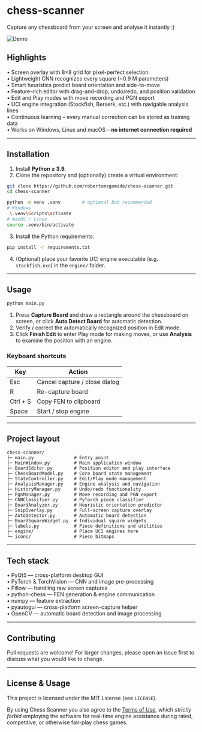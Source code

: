 # chess-scanner


Capture any chessboard from your screen and analyse it instantly :)

![Demo](https://github.com/user-attachments/assets/a0373e94-41f5-4d65-a2ac-5773d0d7ab07)

## Highlights

• Screen overlay with 8×8 grid for pixel-perfect selection  
• Lightweight CNN recognizes every square (~0.9 M parameters)  
• Smart heuristics predict board orientation and side-to-move  
• Feature-rich editor with drag-and-drop, undo/redo, and position validation  
• Edit and Play modes with move recording and PGN export  
• UCI engine integration (Stockfish, Berserk, etc.) with navigable analysis lines  
• Continuous learning – every manual correction can be stored as training data  
• Works on Windows, Linux and macOS – **no internet connection required**

---

## Installation

1. Install **Python ≥ 3.9**.
2. Clone the repository and (optionally) create a virtual environment:

```bash
git clone https://github.com/robertomsgomide/chess-scanner.git
cd chess-scanner

python -m venv .venv        # optional but recommended
# Windows
.\.venv\Scripts\activate
# macOS / Linux
source .venv/bin/activate
```

3. Install the Python requirements:

```bash
pip install -r requirements.txt
```

4. (Optional) place your favorite UCI engine executable (e.g. `stockfish.exe`) in the `engine/` folder.

---

## Usage

```bash
python main.py
```

1. Press **Capture Board** and draw a rectangle around the chessboard on screen, or click **Auto Detect Board** for automatic detection.
2. Verify / correct the automatically recognized position in Edit mode.
3. Click **Finish Edit** to enter Play mode for making moves, or use **Analysis** to examine the position with an engine.

### Keyboard shortcuts

| Key | Action |
|-----|--------|
| Esc | Cancel capture / close dialog |
| R   | Re-capture board |
| Ctrl&nbsp;+&nbsp;S | Copy FEN to clipboard |
| Space | Start / stop engine |

---

## Project layout

```
chess-scanner/
├─ main.py               # Entry point
├─ MainWindow.py         # Main application window
├─ BoardEditor.py        # Position editor and play interface
├─ ChessBoardModel.py    # Core board state management
├─ StateController.py    # Edit/Play mode management
├─ AnalysisManager.py    # Engine analysis and navigation
├─ HistoryManager.py     # Undo/redo functionality
├─ PgnManager.py         # Move recording and PGN export
├─ CNNClassifier.py      # PyTorch piece classifier
├─ BoardAnalyzer.py      # Heuristic orientation predictor
├─ SnipOverlay.py        # Full-screen capture overlay
├─ AutoDetector.py       # Automatic board detection
├─ BoardSquareWidget.py  # Individual square widgets
├─ labels.py             # Piece definitions and utilities
├─ engine/               # Place UCI engines here
└─ icons/                # Piece bitmaps
```

---

## Tech stack

• PyQt5 — cross-platform desktop GUI  
• PyTorch & TorchVision — CNN and image pre-processing  
• Pillow — handling raw screen captures  
• python-chess — FEN generation & engine communication  
• numpy — feature extraction  
• pyautogui — cross-platform screen-capture helper  
• OpenCV — automatic board detection and image processing

---

## Contributing

Pull requests are welcome! For larger changes, please open an issue first to discuss what you would like to change.

---

## License & Usage

This project is licensed under the MIT License (see `LICENSE`).

By using Chess Scanner you also agree to the [Terms of Use](TERMS_OF_USE.md), which *strictly forbid* employing the software for real-time engine assistance during rated, competitive, or otherwise fair-play chess games.
